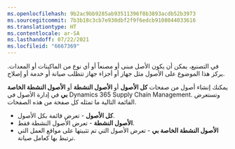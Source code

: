 ```yaml
---
ms.openlocfilehash: 9b2ac9bb9285ab93511396f8b3893acdb52b3973
ms.sourcegitcommit: 7b3b18c3cb7e930dbf2f9f6edcb9108044033616
ms.translationtype: HT
ms.contentlocale: ar-SA
ms.lasthandoff: 07/22/2021
ms.locfileid: "6667369"
---
```

في التصنيع، يمكن أن يكون الأصل مبنى أو مصنعاً أو أي نوع من الماكينات أو المعدات. يركز هذا الموضوع على الأصول مثل جهاز أو أجزاء جهاز تتطلب صيانة أو خدمة أو إصلاح.

يمكنك إنشاء أصول من صفحات **كل الأصول** أو **الأصول النشطة** أو **الأصول النشطة الخاصة بي** في إدارة الأصول في Dynamics 365 Supply Chain Management. وتستعرض القائمة التالية ما تمثله كل صفحة من هذه الصفحات.

- **كل الأصول** - تعرض قائمة بكل الأصول. 
- **الأصول النشطة** - تعرض الأصول النشطة فقط. 
- **الأصول النشطة الخاصة بي** - تعرض الأصول التي تم تثبيتها على مواقع العمل التي ترتبط بها كعامل صيانة. 

